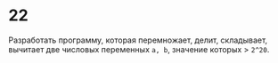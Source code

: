 # 22
Разработать программу, которая перемножает, делит, складывает, вычитает две числовых переменных `a, b`, значение которых > `2^20`.